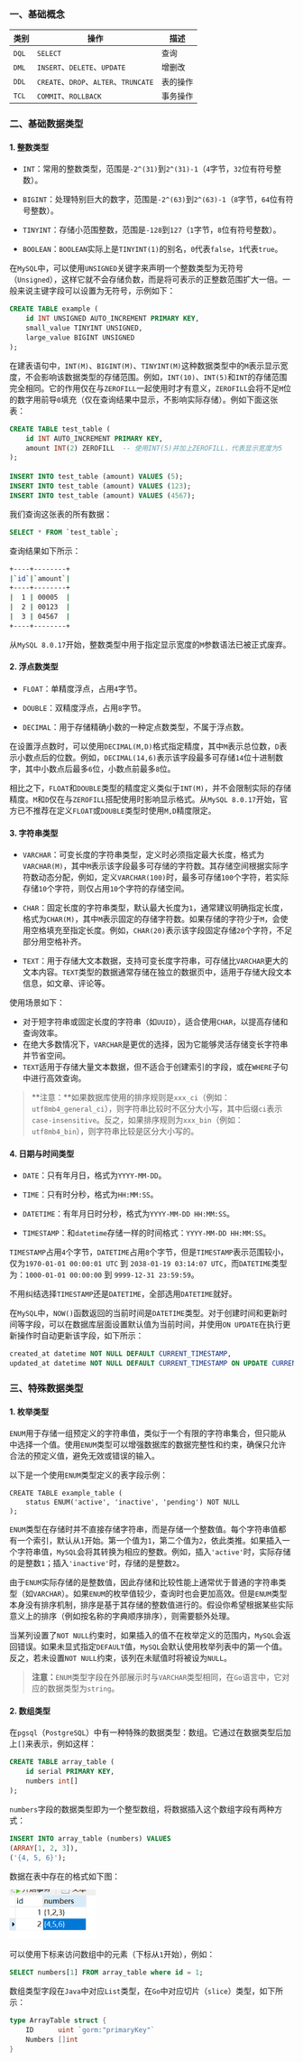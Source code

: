 ### 一、基础概念

| 类别    | 操作                                 | 描述   |
| ----- | ---------------------------------- | ---- |
| `DQL` | `SELECT`                           | 查询   |
| `DML` | `INSERT`、`DELETE`、`UPDATE`         | 增删改  |
| `DDL` | `CREATE`、`DROP`、`ALTER`、`TRUNCATE` | 表的操作 |
| `TCL` | `COMMIT`、`ROLLBACK`                | 事务操作 |


### 二、基础数据类型

#### 1. 整数类型

- `INT`：常用的整数类型，范围是`-2^(31)`到`2^(31)-1`（`4`字节，`32`位有符号整数）。

- `BIGINT`：处理特别巨大的数字，范围是`-2^(63)`到`2^(63)-1`（`8`字节，`64`位有符号整数）。

- `TINYINT`：存储小范围整数，范围是`-128`到`127`（`1`字节，`8`位有符号整数）。

- `BOOLEAN`：`BOOLEAN`实际上是`TINYINT(1)`的别名，`0`代表`false`，`1`代表`true`。

在`MySQL`中，可以使用`UNSIGNED`关键字来声明一个整数类型为无符号（`Unsigned`），这样它就不会存储负数，而是将可表示的正整数范围扩大一倍。一般来说主键字段可以设置为无符号，示例如下：

```sql
CREATE TABLE example (
    id INT UNSIGNED AUTO_INCREMENT PRIMARY KEY,
    small_value TINYINT UNSIGNED,
    large_value BIGINT UNSIGNED
);
```

在建表语句中，`INT(M)`、`BIGINT(M)`、`TINYINT(M)`这种数据类型中的`M`表示显示宽度，不会影响该数据类型的存储范围。例如，`INT(10)`、`INT(5)`和`INT`的存储范围完全相同。它的作用仅在与`ZEROFILL`一起使用时才有意义，`ZEROFILL`会将不足`M`位的数字用前导`0`填充（仅在查询结果中显示，不影响实际存储）。例如下面这张表：

```sql
CREATE TABLE test_table (
    id INT AUTO_INCREMENT PRIMARY KEY,
    amount INT(2) ZEROFILL  -- 使用INT(5)并加上ZEROFILL，代表显示宽度为5
);

INSERT INTO test_table (amount) VALUES (5);
INSERT INTO test_table (amount) VALUES (123);
INSERT INTO test_table (amount) VALUES (4567);
```

我们查询这张表的所有数据：

```sql
SELECT * FROM `test_table`;
```

查询结果如下所示：

```sh
+----+--------+
|`id`|`amount`|
+----+--------+
|  1 | 00005  |
|  2 | 00123  |
|  3 | 04567  |
+----+--------+

```

从`MySQL 8.0.17`开始，整数类型中用于指定显示宽度的`M`参数语法已被正式废弃。

#### 2. 浮点数类型

- `FLOAT`：单精度浮点，占用`4`字节。

- `DOUBLE`：双精度浮点，占用`8`字节。

- `DECIMAL`：用于存储精确小数的一种定点数类型，不属于浮点数。

在设置浮点数时，可以使用`DECIMAL(M,D)`格式指定精度，其中`M`表示总位数，`D`表示小数点后的位数。例如，`DECIMAL(14,6)`表示该字段最多可存储`14`位十进制数字，其中小数点后最多`6`位，小数点前最多`8`位。

相比之下，`FLOAT`和`DOUBLE`类型的精度定义类似于`INT(M)`，并不会限制实际的存储精度。`M`和`D`仅在与`ZEROFILL`搭配使用时影响显示格式。从`MySQL 8.0.17`开始，官方已不推荐在定义`FLOAT`或`DOUBLE`类型时使用`M,D`精度限定。

#### 3. 字符串类型

- `VARCHAR`：可变长度的字符串类型，定义时必须指定最大长度，格式为`VARCHAR(M)`，其中`M`表示该字段最多可存储的字符数。其存储空间根据实际字符数动态分配，例如，定义`VARCHAR(100)`时，最多可存储`100`个字符，若实际存储`10`个字符，则仅占用`10`个字符的存储空间。

- `CHAR`：固定长度的字符串类型，默认最大长度为`1`，通常建议明确指定长度，格式为`CHAR(M)`，其中`M`表示固定的存储字符数。如果存储的字符少于`M`，会使用空格填充至指定长度。例如，`CHAR(20)`表示该字段固定存储`20`个字符，不足部分用空格补齐。

- `TEXT`：用于存储大文本数据，支持可变长度字符串，可存储比`VARCHAR`更大的文本内容。`TEXT`类型的数据通常存储在独立的数据页中，适用于存储大段文本信息，如文章、评论等。

使用场景如下：

- 对于短字符串或固定长度的字符串（如`UUID`），适合使用`CHAR`，以提高存储和查询效率。
- 在绝大多数情况下，`VARCHAR`是更优的选择，因为它能够灵活存储变长字符串并节省空间。
- `TEXT`适用于存储大量文本数据，但不适合于创建索引的字段，或在`WHERE`子句中进行高效查询。

> **注意：**如果数据库使用的排序规则是`xxx_ci`（例如：`utf8mb4_general_ci`），则字符串比较时不区分大小写，其中后缀`ci`表示`case-insensitive`。反之，如果排序规则为`xxx_bin`（例如：`utf8mb4_bin`），则字符串比较是区分大小写的。

#### 4. 日期与时间类型

- `DATE`：只有年月日，格式为`YYYY-MM-DD`。

- `TIME`：只有时分秒，格式为`HH:MM:SS`。

- `DATETIME`：有年月日时分秒，格式为`YYYY-MM-DD HH:MM:SS`。

- `TIMESTAMP`：和`datetime`存储一样的时间格式：`YYYY-MM-DD HH:MM:SS`。

`TIMESTAMP`占用`4`个字节，`DATETIME`占用`8`个字节，但是`TIMESTAMP`表示范围较小，仅为`1970-01-01 00:00:01 UTC` 到 `2038-01-19 03:14:07 UTC`，而`DATETIME`类型为：`1000-01-01 00:00:00` 到 `9999-12-31 23:59:59`。

不用纠结选择`TIMESTAMP`还是`DATETIME`，全部选用`DATETIME`就好。

在`MySQL`中，`NOW()`函数返回的当前时间是`DATETIME`类型。对于创建时间和更新时间等字段，可以在数据库层面设置默认值为当前时间，并使用`ON UPDATE`在执行更新操作时自动更新该字段，如下所示：

```sql
created_at datetime NOT NULL DEFAULT CURRENT_TIMESTAMP,
updated_at datetime NOT NULL DEFAULT CURRENT_TIMESTAMP ON UPDATE CURRENT_TIMESTAMP,
```

### 三、特殊数据类型

#### 1. 枚举类型

`ENUM`用于存储一组预定义的字符串值，类似于一个有限的字符串集合，但只能从中选择一个值。使用`ENUM`类型可以增强数据库的数据完整性和约束，确保只允许合法的预定义值，避免无效或错误的输入。

以下是一个使用`ENUM`类型定义的表字段示例：

```mysql
CREATE TABLE example_table (
    status ENUM('active', 'inactive', 'pending') NOT NULL
);
```

`ENUM`类型在存储时并不直接存储字符串，而是存储一个整数值。每个字符串值都有一个索引，默认从`1`开始。第一个值为`1`，第二个值为`2`，依此类推。如果插入一个字符串值，`MySQL`会将其转换为相应的整数。例如，插入`'active'`时，实际存储的是整数`1`；插入`'inactive'`时，存储的是整数`2`。

由于`ENUM`实际存储的是整数值，因此存储和比较性能上通常优于普通的字符串类型（如`VARCHAR`）。如果`ENUM`的枚举值较少，查询时也会更加高效。但是`ENUM`类型本身没有排序机制，排序是基于其存储的整数值进行的。假设你希望根据某些实际意义上的排序（例如按名称的字典顺序排序），则需要额外处理。

当某列设置了`NOT NULL`约束时，如果插入的值不在枚举定义的范围内，`MySQL`会返回错误。如果未显式指定`DEFAULT`值，`MySQL`会默认使用枚举列表中的第一个值。反之，若未设置`NOT NULL`约束，该列在未赋值时将被设为`NULL`。

> **注意：**`ENUM`类型字段在外部展示时与`VARCHAR`类型相同，在`Go`语言中，它对应的数据类型为`string`。

#### 2. 数组类型

在`pgsql`（`PostgreSQL`）中有一种特殊的数据类型：数组。它通过在数据类型后加上`[]`来表示，例如这样：

```sql
CREATE TABLE array_table (
    id serial PRIMARY KEY,
    numbers int[]
);
```

`numbers`字段的数据类型即为一个整型数组，将数据插入这个数组字段有两种方式：

```sql
INSERT INTO array_table (numbers) VALUES
(ARRAY[1, 2, 3]),
('{4, 5, 6}');
```

数据在表中存在的格式如下图：

<img src="image/image-20240109155623711.png" alt="image-20240109155623711" style="zoom:70%;" />

可以使用下标来访问数组中的元素（下标从`1`开始），例如：

```sql
SELECT numbers[1] FROM array_table where id = 1;
```

数组类型字段在`Java`中对应`List`类型，在`Go`中对应切片（`slice`）类型，如下所示：

```go
type ArrayTable struct {
	ID      uint `gorm:"primaryKey"`
	Numbers []int
}
```

